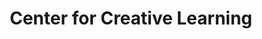 ---
title: Center for Creative Learning
url: https://www.youtube.com/@CCL_IITGN
categories: [youtube, classroom, scicomm]
info: Led by Manish Jain at IIT Gandhinagar. STEM videos predominantly in Hindi and English.
duration: long
---